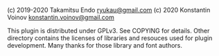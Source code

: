 (c) 2019-2020 Takamitsu Endo <ryukau@gmail.com>
(c) 2020 Konstantin Voinov <konstantin.voinov@gmail.com>

This plugin is distributed under GPLv3. See COPYING for details. Other directory contains the licenses of libraries and resouces used for plugin development. Many thanks for those library and font authors.
